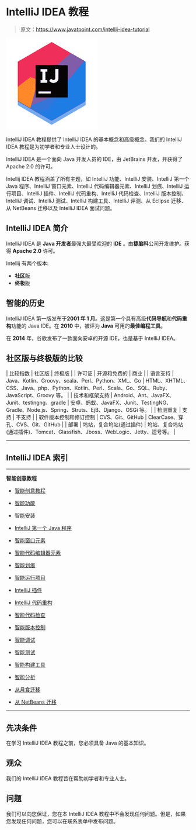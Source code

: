 # IntelliJ IDEA 教程

> 原文：<https://www.javatpoint.com/intellij-idea-tutorial>

![Intellij Idea Tutorial](img/f03340f95876ab574dd0ae882d5dc628.png)

IntelliJ IDEA 教程提供了 IntelliJ IDEA 的基本概念和高级概念。我们的 IntelliJ IDEA 教程是为初学者和专业人士设计的。

IntelliJ IDEA 是一个面向 Java 开发人员的 IDE，由 JetBrains 开发，并获得了 Apache 2.0 的许可。

Intellij IDEA 教程涵盖了所有主题，如 IntelliJ 功能、IntelliJ 安装、IntelliJ 第一个 Java 程序、IntelliJ 窗口元素、IntelliJ 代码编辑器元素、IntelliJ 划痕、IntelliJ 运行项目、IntelliJ 插件、IntelliJ 代码重构、IntelliJ 代码检查、IntelliJ 版本控制、IntelliJ 调试、IntelliJ 测试、IntelliJ 构建工具、IntelliJ 评测、从 Eclipse 迁移、从 NetBeans 迁移以及 IntelliJ IDEA 面试问题。

## IntelliJ IDEA 简介

IntelliJ IDEA 是 **Java 开发者**最强大最受欢迎的 **IDE** 。由**捷脑科**公司开发维护。获得 **Apache 2.0** 许可。

Intellij 有两个版本:

*   **社区**版
*   **终极**版

## 智能的历史

IntelliJ IDEA 第一版发布于**2001 年 1 月**。这是第一个具有高级**代码导航**和**代码重构**功能的 Java IDE。在 **2010** 中，被评为 **Java** 可用的**最佳编程工具**。

在 **2014** 年，谷歌发布了一款面向安卓的开源 IDE，也是基于 IntelliJ IDEA。

## 社区版与终极版的比较

| 比较指数 | 社区版 | 终极版 |
| 许可证 | 开源和免费的 | 商业 |
| 语言支持 | Java、Kotlin、Groovy、scala、Perl、Python、XML、Go | HTML、XHTML、CSS、Java、php、Python、Kotlin、Perl、Scala、Go、SQL、Ruby、JavaScript、Groovy 等。 |
| 技术和框架支持 | Android、Ant、JavaFX、Junit、testingng、gradle | 安卓、蚂蚁、JavaFX、Junit、TestingNG、Gradle、Node.js、Spring、Struts、EjB、Django、OSGi 等。 |
| 检测重复 | 支持 | 不支持 |
| 软件版本控制和修订控制 | CVS、Git、GitHub | ClearCase、穿孔、CVS、Git、GitHub |
| 部署 | 坞站，复合坞站(通过插件) | 坞站、复合坞站(通过插件)、Tomcat、Glassfish、Jboss、WebLogic、Jetty、逗号等。 |

* * *

## IntelliJ IDEA 索引

* * *

**智能创意教程**

*   [智能创意教程](intellij-idea-tutorial)
*   [智能功能](intellij-idea-feature)
*   智能安装
*   [IntelliJ 第一个 Java 程序](intellij-idea-first-java-program)
*   [智能窗口元素](intellij-idea-window-elements)
*   [智能代码编辑器元素](intellij-idea-code-editor-elements)
*   [智能划痕](intellij-idea-scratches)
*   [智能运行项目](intellij-idea-running-projects)
*   [IntelliJ 插件](intellij-idea-plugins)

*   [IntelliJ 代码重构](intellij-idea-code-refactoring)
*   [智能代码检查](intellij-idea-code-inspection)
*   [智能版本控制](intellij-idea-version-control)
*   [智能调试](intellij-idea-debugging)
*   [智能测试](intellij-idea-unit-test)
*   [智能构建工具](intellij-idea-build-tool)
*   [智能分析](intellij-idea-profiler)
*   [从月食迁移](intellij-idea-migrating-from-eclipse)
*   [从 NetBeans 迁移](intellij-idea-migrating-from-netbeans)

* * *

## 先决条件

在学习 IntelliJ IDEA 教程之前，您必须具备 Java 的基本知识。

## 观众

我们的 IntelliJ IDEA 教程旨在帮助初学者和专业人士。

## 问题

我们可以向您保证，您在本 IntelliJ IDEA 教程中不会发现任何问题。但是，如果您发现任何问题，您可以在联系表单中发布问题。